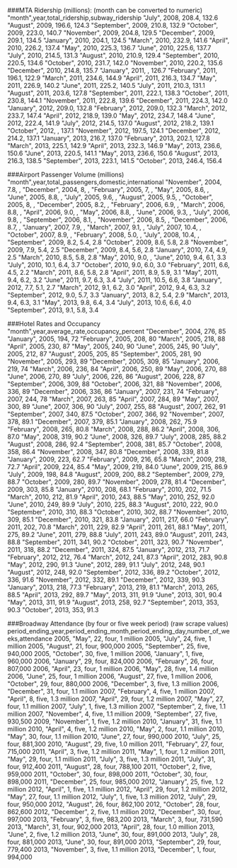 ###MTA Ridership (millions):
(month can be converted to numeric)
"month",year,total_ridership,subway_ridership
"July", 2008, 208.4, 132.6
"August", 2009, 196.6, 124.3
"September", 2009, 210.8, 132.9
"October", 2009, 223.0, 140.7
"November", 2009, 204.8, 129.5
"December", 2009, 209.1, 134.5
"January", 2010, 204.1, 124.5
"March", 2010, 232.9, 141.6
"April", 2010, 226.2, 137.4
"May", 2010, 225.3, 136.7
"June", 2010, 225.6, 137.7
"July", 2010, 214.5, 131.3
"August", 2010, 210.9, 129.4
"September", 2010, 220.5, 134.6
"October", 2010, 231.7, 142.0
"November", 2010, 220.2, 135.6
"December", 2010, 214.8, 135.7
"January", 2011, , 126.7
"February", 2011, 196.1, 122.9
"March", 2011, 234.6, 144.9
"April", 2011, 216.3, 134.7
"May", 2011, 226.9, 140.2
"June", 2011, 225.2, 140.5
"July", 2011, 210.3, 131.1
"August", 2011, 203.6, 127.8
"September", 2011, 222.1, 138.3
"October", 2011, 230.8, 144.1
"November", 2011, 222.8, 139.6
"December", 2011, 224.3, 142.0
"January", 2012, 209.0, 132.8
"February", 2012, 209.0, 132.3
"March", 2012, 233.7, 147.4
"April", 2012, 218.9, 139.0
"May", 2012, 234.7, 148.4
"June", 2012, 222.4, 141.9
"July", 2012, 214.5, 137.0
"August", 2012, 218.2, 139.1
"October", 2012, , 137.1
"November", 2012, 197.5, 124.1
"December", 2012, 214.2, 137.1
"January", 2013, 216.7, 137.0
"February", 2013, 202.1, 127.8
"March", 2013, 225.1, 142.9
"April", 2013, 232.3, 146.9
"May", 2013, 236.6, 150.6
"June", 2013, 220.5, 141.1
"May", 2013, 236.6, 150.6
"August", 2013, 216.3, 138.5
"September", 2013, 223.1, 141.5
"October", 2013, 246.4, 156.4

###Airport Passenger Volume (millions)
"month",year,total_passengers,domestic,international
"November", 2004, 7.8, ,
"December", 2004, 8, ,
"February", 2005, 7, ,
"May", 2005, 8.6, ,
"June", 2005, 8.8, ,
"July", 2005, 9.6, ,
"August", 2005, 9.5, ,
"October", 2005, 8, ,
"December", 2005, 8.2, ,
"February", 2006, 6.9, ,
"March", 2006, 8.8, ,
"April", 2006, 9.0, ,
"May", 2006, 8.8, ,
"June", 2006, 9.3, ,
"July", 2006, 9.8, ,
"September", 2006, 8.1, ,
"November", 2006, 8.5, ,
"December", 2006, 8.7, ,
"January", 2007, 7.9, ,
"March", 2007, 9.1, ,
"July", 2007, 10.4, ,
"October", 2007, 8.9, ,
"February", 2008, 5.0, ,
"July", 2008, 10.4, ,
"September", 2009, 8.2, 5.4, 2.8
"October", 2009, 8.6, 5.8, 2.8
"November", 2009, 7.9, 5.4, 2.5
"December", 2009, 8.4, 5.6, 2.8
"January", 2010, 7.4, 4.9, 2.5
"March", 2010, 8.5, 5.8, 2.8
"May", 2010, 9.0, ,
"June", 2010, 9.4, 6.1, 3.3
"July", 2010, 10.1, 6.4, 3.7
"October", 2010, 9.0, 6.0, 3.0
"February", 2011, 6.6, 4.5, 2.2
"March", 2011, 8.6, 5.8, 2.8
"April", 2011, 8.9, 5.9, 3.1
"May", 2011, 9.4, 6.2, 3.2
"June", 2011, 9.7, 6.3, 3.4
"July", 2011, 10.5, 6.6, 3.8
"January", 2012, 7.7, 5.1, 2.7
"March", 2012, 9.1, 6.2, 3.0
"April", 2012, 9.4, 6.3, 3.2
"September", 2012, 9.0, 5.7, 3.3
"January", 2013, 8.2, 5.4, 2.9
"March", 2013, 9.4, 6.3, 3.1
"May", 2013, 9.8, 6.4, 3.4
"July", 2013, 10.6, 6.6, 4.0
"September", 2013, 9.1, 5.8, 3.4

###Hotel Rates and Occupancy
"month",year,average_rate,occupancy_percent
"December", 2004, 276, 85
"January", 2005, 194, 72
"February", 2005, 208, 80
"March", 2005, 218, 88
"April", 2005, 230, 87
"May", 2005, 240, 90
"June", 2005, 245, 90
"July", 2005, 212, 87
"August", 2005, 205, 85
"September", 2005, 281, 90
"November", 2005, 293, 89
"December", 2005, 309, 85
"January", 2006, 219, 74
"March", 2006, 236, 84
"April", 2006, 250, 89
"May", 2006, 270, 88
"June", 2006, 270, 89
"July", 2006, 226, 86
"August", 2006, 228, 87
"September", 2006, 309, 88
"October", 2006, 321, 88
"November", 2006, 336, 89
"December", 2006, 336, 86
"January", 2007, 231, 74
"February", 2007, 244, 78
"March", 2007, 263, 85
"April", 2007, 284, 89
"May", 2007, 300, 89
"June", 2007, 306, 90
"July", 2007, 255, 88
"August", 2007, 262, 91
"September", 2007, 340, 87.5
"October", 2007, 366, 92
"November", 2007, 378, 89.1
"December", 2007, 379, 85.1
"January", 2008, 262, 75.9
"February", 2008, 265, 80.8
"March", 2008, 288, 86.2
"April", 2008, 306, 87.0
"May", 2008, 319, 90.2
"June", 2008, 326, 89.7
"July", 2008, 285, 88.2
"August", 2008, 286, 92.4
"September", 2008, 381, 85.7
"October", 2008, 358, 86.4
"November", 2008, 347, 80.8
"December", 2008, 339, 81.8
"January", 2009, 223, 62.7
"February", 2009, 216, 65.8
"March", 2009, 218, 72.7
"April", 2009, 224, 85.4
"May", 2009, 219, 84.0
"June", 2009, 215, 86.9
"July", 2009, 198, 84.8
"August", 2009, 200, 88.2
"September", 2009, 279, 88.7
"October", 2009, 280, 89.7
"November", 2009, 278, 81.4
"December", 2009, 303, 85.8
"January", 2010, 208, 68.1
"February", 2010, 202, 71.5
"March", 2010, 212, 81.9
"April", 2010, 243, 88.5
"May", 2010, 252, 92.0
"June", 2010, 249, 89.9
"July", 2010, 225, 88.3
"August", 2010, 222, 90.0
"September", 2010, 310, 88.3
"October", 2010, 302, 88.7
"November", 2010, 309, 85.1
"December", 2010, 321, 83.8
"January", 2011, 217, 66.0
"February", 2011, 202, 70.8
"March", 2011, 229, 82.9
"April", 2011, 261, 88.1
"May", 2011, 275, 89.2
"June", 2011, 279, 88.8
"July", 2011, 243, 89.0
"August", 2011, 243, 88.8
"September", 2011, 341, 90.2
"October", 2011, 323, 90.7
"November", 2011, 318, 88.2
"December", 2011, 324, 87.5
"January", 2012, 213, 71.7
"February", 2012, 212, 76.4
"March", 2012, 241, 87.3
"April", 2012, 283, 90.8
"May", 2012, 290, 91.3
"June", 2012, 289, 91.1
"July", 2012, 248, 90.1
"August", 2012, 248, 92.0
"September", 2012, 336, 89.2
"October", 2012, 336, 91.6
"November", 2012, 332, 89.1
"December", 2012, 339, 90.3
"January", 2013, 218, 77.3
"February", 2013, 219, 81.1
"March", 2013, 265, 88.5
"April", 2013, 292, 89.7
"May", 2013, 311, 91.9
"June", 2013, 301, 90.4
"May", 2013, 311, 91.9
"August", 2013, 258, 92.7
"September", 2013, 353, 90.3
"October", 2013, 353, 91.3

###Broadway Attendance (by four or five week period)
(raw scrape values)
period_ending_year,period_ending_month,period_ending_day,number_of_weeks,attendance
2005, "May", 22, four, 1 million
2005, "July", 24, five, 1 million
2005, "August", 21, four, 900,000
2005, "September", 25, five, 940,000
2005, "October", 30, five, 1 million
2006, "January", 1, five, 960,000
2006, "January", 29, four, 824,000
2006, "February", 26, four, 807,000
2006, "April", 23, four, 1 million
2006, "May", 28, five, 1.4 million
2006, "June", 25, four, 1 million
2006, "August", 27, five, 1 million
2006, "October", 29, four, 880,000
2006, "December", 3, five, 1.3 million
2006, "December", 31, four, 1.1 million
2007, "February", 4, five, 1 million
2007, "April", 8, five, 1.3 million
2007, "April", 29, four, 1.2 million
2007, "May", 27, four, 1.1 million
2007, "July", 1, five, 1.3 million
2007, "September", 2, five, 1.1 million
2007, "November", 4, five, 1.1 million
2009, "September", 27, five, 930,500
2009, "November", 1, five, 1.2 million
2010, "January", 31, five, 1.1 million
2010, "April", 4, five, 1.2 million
2010, "May", 2, four, 1.1 million
2010, "May", 30, four, 1.1 million
2010, "June", 27, four, 990,000
2010, "July", 25, four, 881,300
2010, "August", 29, five, 1.0 million
2011, "February", 27, four, 715,000
2011, "April", 3, five, 1.2 million
2011, "May", 1, four, 1.2 million
2011, "May", 29, four, 1.1 million
2011, "July", 3, five, 1.3 million
2011, "July", 31, four, 912,400
2011, "August", 28, four, 788,100
2011, "October", 2, five, 959,000
2011, "October", 30, four, 898,000
2011, "October", 30, four, 898,000
2011, "December", 25, four, 985,000
2012, "January", 25, five, 1.2 million
2012, "April", 1, five, 1.1 million
2012, "April", 29, four, 1.2 million
2012, "May", 27, four, 1.1 million
2012, "July", 1, five, 1.3 million
2012, "July", 29, four, 950,000
2012, "August", 26, four, 862,100
2012, "October", 28, four, 862,600
2012, "December", 2, five, 1.1 million
2012, "December", 30, four, 997,000
2013, "February", 3, five, 983,200
2013, "March", 3, four, 731,590
2013, "March", 31, four, 902,000
2013, "April", 28, four, 1.0 million
2013, "June", 2, five, 1.2 million
2013, "June", 30, four, 891,000
2013, "July", 28, four, 881,000
2013, "June", 30, four, 891,000
2013, "September", 29, four, 779,400
2013, "November", 3, five, 1.1 million
2013, "December", 1, four, 994,000
